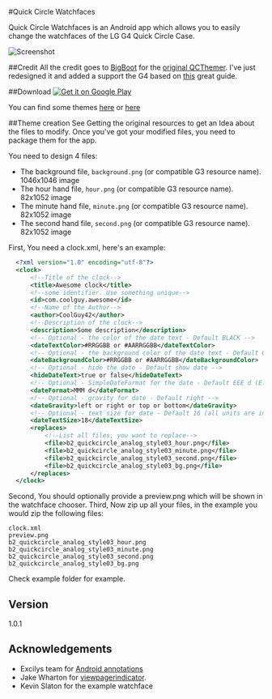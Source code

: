 #Quick Circle Watchfaces

Quick Circle Watchfaces is an Android app which allows you to easily change the watchfaces of the LG G4 Quick Circle Case.

![Screenshot](http://i.imgur.com/VdHHiPWl.jpg)

##Credit
All the credit goes to [BigBoot](https://github.com/BigBoot) for the [original QCThemer](https://github.com/BigBoot/qcthemer).
I've just redesigned it and added a support the G4 based on [this](https://lyingdragonblog.wordpress.com/2015/08/06/how-to-create-quick-circle-clock-faces-using-other-apps/?preview_id=50) great guide.

##Download
<a href="https://play.google.com/store/apps/details?id=com.yoavst.quickcirclewatchfaces">
  <img alt="Get it on Google Play"
       src="https://developer.android.com/images/brand/en_generic_rgb_wo_45.png" />
</a>

You can find some themes [here](https://qcthemer.net/) or [here](http://forum.xda-developers.com/lg-g3/themes-apps/quick-circle-watches-t2906614)

##Theme creation
See Getting the original resources to get an Idea about the files to modify.
Once you've got your modified files, you need to package them for the app.

You need to design 4 files:
* The background file, `background.png` (or compatible G3 resource name). 1046x1046 image
* The hour hand file, `hour.png` (or compatible G3 resource name). 82x1052 image
* The minute hand file, `minute.png` (or compatible G3 resource name). 82x1052 image
* The second hand file, `second.png` (or compatible G3 resource name). 82x1052 image

First, You need a clock.xml, here's an example:
```xml
  <?xml version="1.0" encoding="utf-8"?>
  <clock>
      <!--Title of the clock-->
      <title>Awesome clock</title>
      <!--some identifier. Use something unique-->
      <id>com.coolguy.awesome</id>
      <!--Name of the Author-->
      <author>CoolGuy42</author>
      <!--Description of the clock-->
      <description>Some description</description>
      <!-- Optional - the color of the date text - Default BLACK -->
      <dateTextColor>#RRGGBB or #AARRGGBB</dateTextColor>
      <!-- Optional - the background color of the date text - Default GRAY -->
      <dateBackgroundColor>#RRGGBB or #AARRGGBB</dateBackgroundColor>
      <!-- Optional - hide the date - Default show date -->
      <hideDateText>true or false</hideDateText>
      <!-- Optional - SimpleDateFormat for the date - Default EEE d (E.G: Fri 21)-->
      <dateFormat>MMM d</dateFormat>
      <!-- Optional - gravity for date - Default right -->
      <dateGravity>left or right or top or bottom</dateGravity>
      <!-- Optional - text size for date - Default 16 (all units are in sp)-->
      <dateTextSize>18</dateTextSize>
      <replaces>
		  <!--List all files, you want to replace-->
          <file>b2_quickcircle_analog_style03_hour.png</file>
          <file>b2_quickcircle_analog_style03_minute.png</file>
          <file>b2_quickcircle_analog_style03_second.png</file>
          <file>b2_quickcircle_analog_style03_bg.png</file>
      </replaces>
  </clock>
 ```
Second, You should optionally provide a preview.png which will be shown in the watchface chooser.
Third, Now zip up all your files, in the example you would zip the following files:
```
clock.xml
preview.png
b2_quickcircle_analog_style03_hour.png
b2_quickcircle_analog_style03_minute.png
b2_quickcircle_analog_style03_second.png
b2_quickcircle_analog_style03_bg.png
```

Check example folder for example.

## Version
1.0.1

## Acknowledgements
* Excilys team for [Android annotations](https://github.com/excilys/androidannotations/wiki)
* Jake Wharton for [viewpagerindicator](http://viewpagerindicator.com/).
* Kevin Slaton for the example watchface
